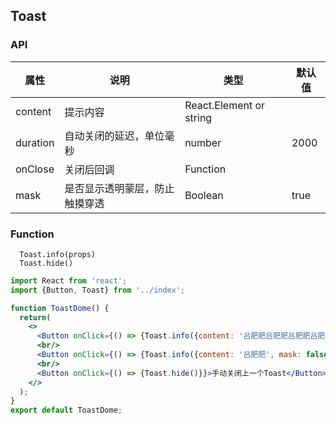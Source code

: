 ## Toast

### API
属性 | 说明 | 类型 | 默认值
---- | ---- | ---- | ---- 
content | 提示内容 | React.Element or string | |
duration | 自动关闭的延迟，单位毫秒 | number | 2000 
onClose | 关闭后回调 | Function | |
mask | 是否显示透明蒙层，防止触摸穿透 | Boolean | true 

### Function
```
  Toast.info(props) 
  Toast.hide()
```

```jsx
import React from 'react';
import {Button, Toast} from '../index';

function ToastDome() {
  return(
    <>
      <Button onClick={() => {Toast.info({content: '吕肥肥吕肥肥吕肥肥吕肥肥吕肥肥吕肥肥吕肥肥吕肥肥吕肥肥吕肥肥吕肥肥吕肥肥吕肥肥吕肥肥吕肥肥'})}}>mask遮罩（默认）</Button>
      <br/>
      <Button onClick={() => {Toast.info({content: '吕肥肥', mask: false})}}>无mask遮罩</Button>
      <br/>
      <Button onClick={() => {Toast.hide()}}>手动关闭上一个Toast</Button>
    </>
  );
}
export default ToastDome;
```

